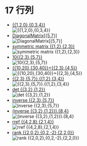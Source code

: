 # 17 行列
- [\{\{1,2,0\},\{0,3,4\}\}](https://www.wolframalpha.com/input?i=%7B%7B1%2C2%2C0%7D%2C%7B0%2C3%2C4%7D%7D)<br>![\{\{1,2,0\},\{0,3,4\}\}](images/01.png)
- [DiagonalMatrix\[\{5,7\}\]](https://www.wolframalpha.com/input?i=DiagonalMatrix%5B%7B5%2C7%7D%5D)<br>![DiagonalMatrix\[\{5,7\}\]](images/02.png)
- [symmetric matrix \{\{1,2\},\{2,3\}\}](https://www.wolframalpha.com/input?i=symmetric%20matrix%20%7B%7B1%2C2%7D%2C%7B2%2C3%7D%7D)<br>![symmetric matrix \{\{1,2\},\{2,3\}\}](images/03.png)
- [10\{\{2,3\},\{5,7\}\}](https://www.wolframalpha.com/input?i=10%7B%7B2%2C3%7D%2C%7B5%2C7%7D%7D)<br>![10\{\{2,3\},\{5,7\}\}](images/04.png)
- [\{\{10,20\},\{30,40\}\}\+\{\{2,3\},\{4,5\}\}](https://www.wolframalpha.com/input?i=%7B%7B10%2C20%7D%2C%7B30%2C40%7D%7D%2B%7B%7B2%2C3%7D%2C%7B4%2C5%7D%7D)<br>![\{\{10,20\},\{30,40\}\}\+\{\{2,3\},\{4,5\}\}](images/05.png)
- [\{\{2,3\},\{5,7\}\}\.\{\{1,2\},\{3,4\}\}](https://www.wolframalpha.com/input?i=%7B%7B2%2C3%7D%2C%7B5%2C7%7D%7D.%7B%7B1%2C2%7D%2C%7B3%2C4%7D%7D)<br>![\{\{2,3\},\{5,7\}\}\.\{\{1,2\},\{3,4\}\}](images/06.png)
- [det \{\{3,2\},\{1,2\}\}](https://www.wolframalpha.com/input?i=det%20%7B%7B3%2C2%7D%2C%7B1%2C2%7D%7D)<br>![det \{\{3,2\},\{1,2\}\}](images/07.png)
- [inverse \{\{2,3\},\{5,7\}\}](https://www.wolframalpha.com/input?i=inverse%20%7B%7B2%2C3%7D%2C%7B5%2C7%7D%7D)<br>![inverse \{\{2,3\},\{5,7\}\}](images/08.png)
- [\(inverse \{\{3,2\},\{1,2\}\}\)\.\{8,4\}](https://www.wolframalpha.com/input?i=%28inverse%20%7B%7B3%2C2%7D%2C%7B1%2C2%7D%7D%29.%7B8%2C4%7D)<br>![\(inverse \{\{3,2\},\{1,2\}\}\)\.\{8,4\}](images/09.png)
- [rref \{\{4,2,8\},\{2,1,4\}\}](https://www.wolframalpha.com/input?i=rref%20%7B%7B4%2C2%2C8%7D%2C%7B2%2C1%2C4%7D%7D)<br>![rref \{\{4,2,8\},\{2,1,4\}\}](images/10.png)
- [rank \{\{2,0,2\},\{0,2,\-2\},\{2,2,0\}\}](https://www.wolframalpha.com/input?i=rank%20%7B%7B2%2C0%2C2%7D%2C%7B0%2C2%2C-2%7D%2C%7B2%2C2%2C0%7D%7D)<br>![rank \{\{2,0,2\},\{0,2,\-2\},\{2,2,0\}\}](images/11.png)
